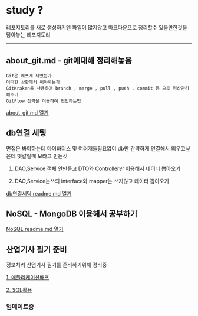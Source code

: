# study ?
  레포지토리를 새로 생성하기엔 파일이 많지않고
  마크다운으로 정리할수 있을만한것을 담아놓는 레포지토리

-----------------------------------

## about_git.md - git에대해 정리해놓음
    Git은 왜쓰게 되었는가
    어떠한 상황에서 써야하는가
    GitKraken을 사용하여 branch , merge , pull , push , commit 등 으로 형상관리 해주기
    GitFlow 전략을 이용하여 협업하는법
[about_git.md 열기](https://github.com/nxx5xxx/study/blob/master/about_git.md)


## db연결 세팅
  면접은 봐야하는데 마이바티스 및 여러개들필요없이
  db만 간략하게 연결해서 띄우고싶은데
  햇갈릴때 보라고 만든것
  1. DAO,Service 객체 안만들고 DTO와 Controller만 이용해서 데이터 뽑아오기

  2. DAO,Service는쓰되 interface와 mapper는 쓰지않고 데이터 뽑아오기
  
[db연결세팅 readme.md 열기](https://github.com/nxx5xxx/study/blob/master/connectDB/readme.md)

## NoSQL - MongoDB 이용해서 공부하기
[NoSQL readme.md 열기](https://github.com/nxx5xxx/study/blob/master/noSQL/readme.md)

## 산업기사 필기 준비
  정보처리 산업기사 필기를 준비하기위해 정리중
  
  [1. 애플리케이션배포](https://github.com/nxx5xxx/study/blob/master/%EC%A0%95%EC%B2%98%EA%B8%B0%EC%82%B0%20%ED%95%84%EA%B8%B0/%ED%95%84%EA%B8%B0%EC%A0%95%EB%A6%AC/%EC%95%A0%ED%94%8C%EB%A6%AC%EC%BC%80%EC%9D%B4%EC%85%98%EB%B0%B0%ED%8F%AC.md)

  [2. SQL활용](https://github.com/nxx5xxx/study/blob/master/%EC%A0%95%EC%B2%98%EA%B8%B0%EC%82%B0%20%ED%95%84%EA%B8%B0/%ED%95%84%EA%B8%B0%EC%A0%95%EB%A6%AC/SQL%ED%99%9C%EC%9A%A9.md)
  

### 업데이트중
